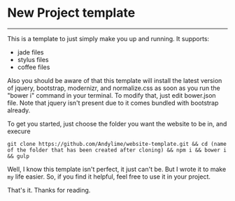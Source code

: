 # New Project template
--------

This is a template to just simply make you up and running. It supports:
* jade files
* stylus files
* coffee files

Also you should be aware of that this template will install the latest version of jquery, bootstrap, modernizr, and normalize.css as soon as you run the "bower i" command in your terminal. To modify that, just edit bower.json file. Note that jquery isn't present due to it comes bundled with bootstrap already.

To get you started, just choose the folder you want the website to be in, and execure
```
git clone https://github.com/Andylime/website-template.git && cd (name of the folder that has been created after cloning) && npm i && bower i && gulp
```

Well, I know this template isn't perfect, it just can't be. But I wrote it to make `my` life easier. So, if you find it helpful, feel free to use it in your project.

That's it. Thanks for reading.